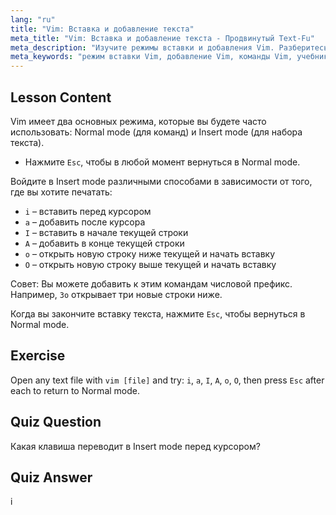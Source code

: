 ```yaml
---
lang: "ru"
title: "Vim: Вставка и добавление текста"
meta_title: "Vim: Вставка и добавление текста - Продвинутый Text-Fu"
meta_description: "Изучите режимы вставки и добавления Vim. Разберитесь с командами 'i', 'a', 'I', 'A', 'o', 'O' для эффективного редактирования текста. Улучшите свои навыки работы с Vim прямо сейчас!"
meta_keywords: "режим вставки Vim, добавление Vim, команды Vim, учебник Vim, текстовый редактор Linux, Vim для начинающих, руководство Vim, Vim 'i' 'a'"
---
```


## Lesson Content

Vim имеет два основных режима, которые вы будете часто использовать: Normal mode (для команд) и Insert mode (для набора текста).

- Нажмите `Esc`, чтобы в любой момент вернуться в Normal mode.

Войдите в Insert mode различными способами в зависимости от того, где вы хотите печатать:

- `i` – вставить перед курсором
- `a` – добавить после курсора
- `I` – вставить в начале текущей строки
- `A` – добавить в конце текущей строки
- `o` – открыть новую строку ниже текущей и начать вставку
- `O` – открыть новую строку выше текущей и начать вставку

Совет: Вы можете добавить к этим командам числовой префикс. Например, `3o` открывает три новые строки ниже.

Когда вы закончите вставку текста, нажмите `Esc`, чтобы вернуться в Normal mode.

## Exercise

Open any text file with `vim [file]` and try: `i`, `a`, `I`, `A`, `o`, `O`, then press `Esc` after each to return to Normal mode.

## Quiz Question

Какая клавиша переводит в Insert mode перед курсором?

## Quiz Answer

i
